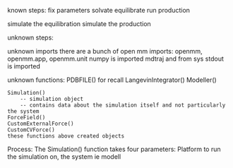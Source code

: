 known steps:
fix parameters
solvate
equilibrate
run production

simulate the equilibration
simulate the production

unknown steps:

unknown imports
	there are a bunch of open mm imports: openmm, openmm.app, openmm.unit
	numpy is imported
	mdtraj and from sys stdout is imported

unknown functions:
	PDBFILE() for recall
	LangevinIntegrator()
	Modeller()
		
	Simulation() 
		-- simulation object
		-- contains data about the simulation itself and not particularly the system
	ForceField()
	CustomExternalForce()
	CustomCVForce()
	these functions above created objects	

Process:
The Simulation() function takes four parameters: Platform to run the simulation on, the system ie modell
